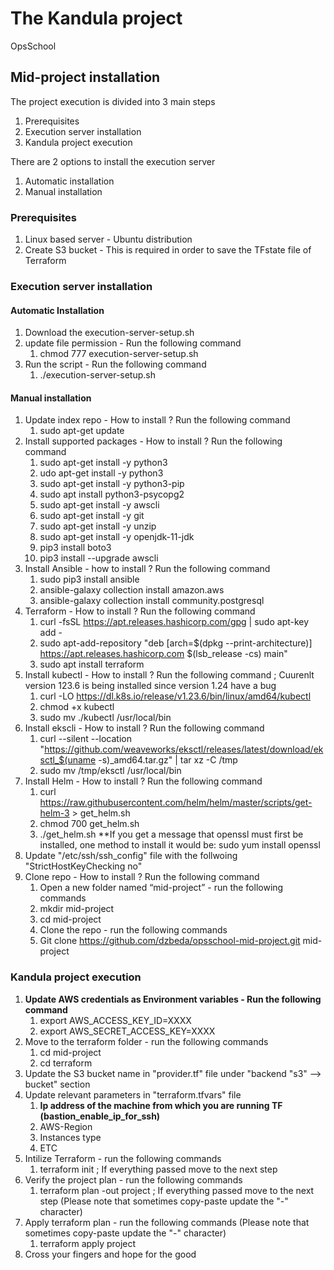 # The Kandula project #
  OpsSchool


## Mid-project installation ##
The project execution is divided into 3 main steps

1. Prerequisites
2. Execution server installation  
3. Kandula project execution  


There are 2 options to install the execution server 
1. Automatic installation
2. Manual installation 

### Prerequisites ###
1. Linux based server -  Ubuntu distribution
2. Create S3 bucket - This is required in order to save the TFstate file of Terraform

### Execution server installation ###

#### Automatic Installation ####

1. Download the execution-server-setup.sh
2. update file permission - Run the following command
    1. chmod 777 execution-server-setup.sh
3. Run the script - Run the following command
    1. ./execution-server-setup.sh


#### Manual installation ####

1. Update index repo - How to install ? Run the following command
    1. sudo apt-get update
2. Install supported packages - How to install ? Run the following command
    1. sudo apt-get install -y python3
    2. udo apt-get install -y python3
    3. sudo apt-get install -y python3-pip
    4. sudo apt install python3-psycopg2
    5. sudo apt-get install -y awscli
    6. sudo apt-get install -y git
    7. sudo apt-get install -y unzip
    8. sudo apt-get install -y openjdk-11-jdk
    9. pip3 install boto3
    10. pip3 install --upgrade awscli
3. Install Ansible - how to install ? Run the following command
    1. sudo pip3 install ansible
    2. ansible-galaxy collection install amazon.aws
    3. ansible-galaxy collection install community.postgresql
4. Terraform - How to install ? Run the following command
    1.  curl -fsSL https://apt.releases.hashicorp.com/gpg | sudo apt-key add -
    2. sudo apt-add-repository "deb [arch=$(dpkg --print-architecture)] https://apt.releases.hashicorp.com $(lsb_release -cs) main"
    3. sudo apt install terraform
5. Install kubectl - How to install ? Run the following command  ; Cuurenlt version 123.6 is being installed since version 1.24 have a bug
    1. curl -LO https://dl.k8s.io/release/v1.23.6/bin/linux/amd64/kubectl
    2. chmod +x kubectl
    3. sudo mv ./kubectl /usr/local/bin
6. Install ekscli - How to install ? Run the following command
    1. curl --silent --location "https://github.com/weaveworks/eksctl/releases/latest/download/eksctl_$(uname -s)_amd64.tar.gz" | tar xz -C /tmp
    2. sudo mv /tmp/eksctl /usr/local/bin
7. Install Helm - How to install ? Run the following command
    1. curl https://raw.githubusercontent.com/helm/helm/master/scripts/get-helm-3 > get_helm.sh
    2. chmod 700 get_helm.sh
    3. ./get_helm.sh
     **If you get a message that openssl must first be installed, one method to install it would be: sudo yum install openssl
9. Update "/etc/ssh/ssh_config" file with the follwoing "StrictHostKeyChecking no"
10. Clone repo - How to install ? Run the following command
    1. Open a new folder named “mid-project”  - run the following commands 
      1. mkdir mid-project
    2. cd mid-project
    3. Clone the repo - run the following commands 
      1. Git clone https://github.com/dzbeda/opsschool-mid-project.git mid-project


### Kandula project execution ###
1. **Update AWS credentials as Environment variables - Run the following command**
     1. export AWS_ACCESS_KEY_ID=XXXX
     2. export AWS_SECRET_ACCESS_KEY=XXXX 
2. Move to the terraform folder - run the following commands 
    1. cd mid-project
    2. cd terraform 
3. Update the S3 bucket name in "provider.tf" file under "backend "s3" --> bucket" section
4. Update relevant parameters in "terraform.tfvars" file
    1. **Ip address of the machine from which you are running TF (bastion_enable_ip_for_ssh)**
    2. AWS-Region
    3. Instances type
    4. ETC
4. Intilize Terraform -  run the following commands 
    1. terraform init ; If everything passed move to the next step
5. Verify the project plan - run the following commands 
    1. terraform plan -out project ; If everything passed move to the next step (Please note that sometimes copy-paste update the "-" character)
5. Apply terraform plan - run the following commands  (Please note that sometimes copy-paste update the "-" character)   
    1. terraform apply project 
6. Cross your fingers and hope for the good
